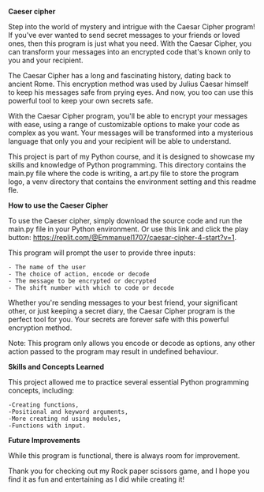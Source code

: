 **Caeser cipher**

Step into the world of mystery and intrigue with the Caesar Cipher program! If you've ever wanted to send secret messages to your friends or loved ones, then this program is just what you need. With the Caesar Cipher, you can transform your messages into an encrypted code that's known only to you and your recipient.

The Caesar Cipher has a long and fascinating history, dating back to ancient Rome. This encryption method was used by Julius Caesar himself to keep his messages safe from prying eyes. And now, you too can use this powerful tool to keep your own secrets safe.

With the Caesar Cipher program, you'll be able to encrypt your messages with ease, using a range of customizable options to make your code as complex as you want. Your messages will be transformed into a mysterious language that only you and your recipient will be able to understand.

This project is part of my Python course, and it is designed to showcase my skills and knowledge of Python programming.
This directory contains the main.py file where the code is writing, a art.py file to store the program logo, a venv directory that contains the environment setting and this readme fle.

**How to use the Caeser Cipher**

To use the Caeser cipher, simply download the source code and run the main.py file in your Python environment.
Or use this link and click the play button: https://replit.com/@Emmanuel1707/caesar-cipher-4-start?v=1.

This program will prompt the user to provide three inputs:

	- The name of the user
	- The choice of action, encode or decode
	- The message to be encrypted or decrypted
	- The shift number with which to code or decode

Whether you're sending messages to your best friend, your significant other, or just keeping a secret diary, the Caesar Cipher program is the perfect tool for you. Your secrets are forever safe with this powerful encryption method.

Note:
	This program only allows you encode or decode as options, any other action passed to the program may result in undefined behaviour.

**Skills and Concepts Learned**

This project allowed me to practice several essential Python programming concepts, including:

	-Creating functions,
	-Positional and keyword arguments,
	-More creating nd using modules,
	-Functions with input.

**Future Improvements**

While this program is functional, there is always room for improvement.

Thank you for checking out my Rock paper scissors game, and I hope you find it as fun and entertaining as I did while creating it!
